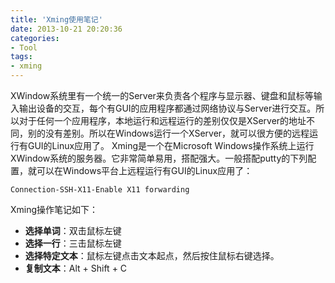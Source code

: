 ```yaml
---
title: 'Xming使用笔记'
date: 2013-10-21 20:20:36
categories: 
- Tool
tags: 
- xming
---
```

XWindow系统里有一个统一的Server来负责各个程序与显示器、键盘和鼠标等输入输出设备的交互，每个有GUI的应用程序都通过网络协议与Server进行交互。所以对于任何一个应用程序，本地运行和远程运行的差别仅仅是XServer的地址不同，别的没有差别。所以在Windows运行一个XServer，就可以很方便的远程运行有GUI的Linux应用了。
Xming是一个在Microsoft Windows操作系统上运行XWindow系统的服务器。它非常简单易用，搭配强大。一般搭配putty的下列配置，就可以在Windows平台上远程运行有GUI的Linux应用了：
```
Connection-SSH-X11-Enable X11 forwarding
```

Xming操作笔记如下：
- **选择单词**：双击鼠标左键
- **选择一行**：三击鼠标左键
- **选择特定文本**：鼠标左键点击文本起点，然后按住鼠标右键选择。
- **复制文本**：Alt + Shift + C